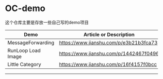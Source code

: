 # OC-demo

这个仓库主要是存放一些自己写的demo项目

Demo|Article or Description
---|---
MessageForwarding | https://www.jianshu.com/p/e3b21b3fca73
RunLoop Load Image | https://www.jianshu.com/p/1442467f0496
Little Category | https://www.jianshu.com/p/16f4157f0bcc

---


